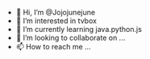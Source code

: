 - 👋 Hi, I’m @Jojojunejune
- 👀 I’m interested in tvbox
- 🌱 I’m currently learning java.python.js
- 💞️ I’m looking to collaborate on ...
- 📫 How to reach me ...

<!---
Jojojunejune/Jojojunejune is a ✨ special ✨ repository because its `README.md` (this file) appears on your GitHub profile.
You can click the Preview link to take a look at your changes.
--->
